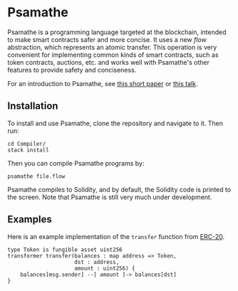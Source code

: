 # Psamathe

Psamathe is a programming language targeted at the blockchain, intended to make smart contracts safer and more concise.
It uses a new *flow* abstraction, which represents an atomic transfer.
This operation is very convenient for implementing common kinds of smart contracts, such as token contracts, auctions, etc. and works well with Psamathe's other features to provide safety and conciseness.

For an introduction to Psamathe, see [this short paper](http://reedoei.com/files/padl-21.pdf) or [this talk](https://youtu.be/2A_gIlZsAEU).

## Installation

To install and use Psamathe, clone the repository and navigate to it.
Then run:

```
cd Compiler/
stack install
```

Then you can compile Psamathe programs by:
```
psamathe file.flow
```
Psamathe compiles to Solidity, and by default, the Solidity code is printed to the screen.
Note that Psamathe is still very much under development.

## Examples

Here is an example implementation of the `transfer` function from [ERC-20](https://eips.ethereum.org/EIPS/eip-20).
```
type Token is fungible asset uint256
transformer transfer(balances : map address => Token,
                     dst : address,
                     amount : uint256) {
    balances[msg.sender] --[ amount ]-> balances[dst]
}
```

